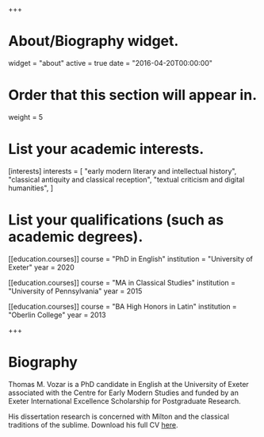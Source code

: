 +++
# About/Biography widget.
widget = "about"
active = true
date = "2016-04-20T00:00:00"

# Order that this section will appear in.
weight = 5

# List your academic interests.
[interests]
  interests = [
    "early modern literary and intellectual history",
    "classical antiquity and classical reception",
    "textual criticism and digital humanities",
  ]

# List your qualifications (such as academic degrees).
[[education.courses]]
  course = "PhD in English"
  institution = "University of Exeter"
  year = 2020

[[education.courses]]
  course = "MA in Classical Studies"
  institution = "University of Pennsylvania"
  year = 2015

[[education.courses]]
  course = "BA High Honors in Latin"
  institution = "Oberlin College"
  year = 2013
 
+++

# Biography

Thomas M. Vozar is a PhD candidate in English at the University of Exeter associated with the Centre for Early Modern Studies and funded by an Exeter International Excellence Scholarship for Postgraduate Research. 

His dissertation research is concerned with Milton and the classical traditions of the sublime. Download his full CV [here](pdf/CV.pdf).
